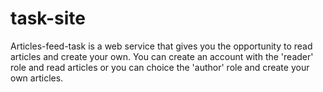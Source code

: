 # task-site
Articles-feed-task is a web service that gives you the opportunity to read articles and create your own. 
You can create an account with the 'reader' role and read articles or you can choice the 'author' role and create your own articles.
